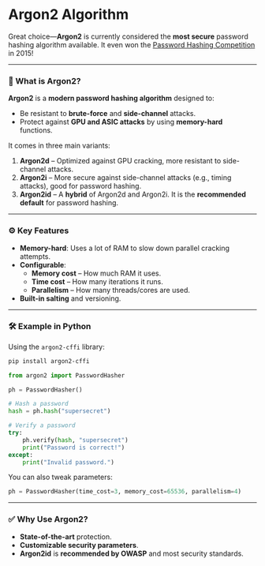 # Argon2 Algorithm

Great choice—**Argon2** is currently considered the **most secure** password hashing algorithm available. It even won the [Password Hashing Competition](https://password-hashing.net) in 2015!

---

### 🔐 What is Argon2?

**Argon2** is a **modern password hashing algorithm** designed to:
- Be resistant to **brute-force** and **side-channel** attacks.
- Protect against **GPU and ASIC attacks** by using **memory-hard** functions.

It comes in three main variants:
1. **Argon2d** – Optimized against GPU cracking, more resistant to side-channel attacks.
2. **Argon2i** – More secure against side-channel attacks (e.g., timing attacks), good for password hashing.
3. **Argon2id** – A **hybrid** of Argon2d and Argon2i. It is the **recommended default** for password hashing.

---

### ⚙️ Key Features
- **Memory-hard**: Uses a lot of RAM to slow down parallel cracking attempts.
- **Configurable**:
  - **Memory cost** – How much RAM it uses.
  - **Time cost** – How many iterations it runs.
  - **Parallelism** – How many threads/cores are used.
- **Built-in salting** and versioning.

---

### 🛠️ Example in Python
Using the `argon2-cffi` library:

```bash
pip install argon2-cffi
```

```python
from argon2 import PasswordHasher

ph = PasswordHasher()

# Hash a password
hash = ph.hash("supersecret")

# Verify a password
try:
    ph.verify(hash, "supersecret")
    print("Password is correct!")
except:
    print("Invalid password.")
```

You can also tweak parameters:

```python
ph = PasswordHasher(time_cost=3, memory_cost=65536, parallelism=4)
```

---

### ✅ Why Use Argon2?
- **State-of-the-art** protection.
- **Customizable security parameters**.
- **Argon2id** is **recommended by OWASP** and most security standards.